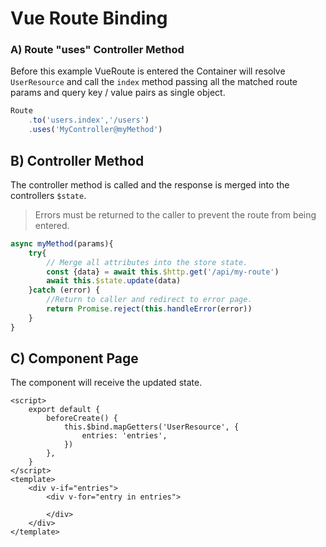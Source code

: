 # Vue Route Binding

### A) Route "uses" Controller Method

Before this example VueRoute is entered the Container will resolve `UserResource` 
and call the `index` method passing all the matched route params and query key / value pairs as single object. 

```javascript
Route
    .to('users.index','/users')
    .uses('MyController@myMethod')
```

## B) Controller Method

The controller method is called and the response is merged into the controllers `$state`.

> Errors must be returned to the caller to prevent the route from being entered.

```javascript
async myMethod(params){
    try{
        // Merge all attributes into the store state.
        const {data} = await this.$http.get('/api/my-route')
        await this.$state.update(data) 
    }catch (error) {
        //Return to caller and redirect to error page.
        return Promise.reject(this.handleError(error)) 
    }
}
```

## C) Component Page

The component will receive the updated state.

```vue
<script>
    export default {
        beforeCreate() {
            this.$bind.mapGetters('UserResource', {
                entries: 'entries',
            })
        },
    }
</script>
<template>
    <div v-if="entries">
        <div v-for="entry in entries">
            
        </div>
    </div>
</template>
```


